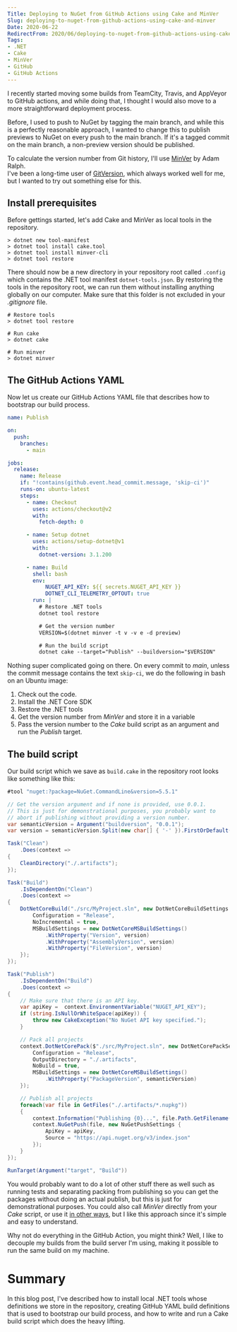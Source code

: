 ```yaml
---
Title: Deploying to NuGet from GitHub Actions using Cake and MinVer
Slug: deploying-to-nuget-from-github-actions-using-cake-and-minver
Date: 2020-06-22
RedirectFrom: 2020/06/deploying-to-nuget-from-github-actions-using-cake-and-minver/index.html
Tags:
- .NET
- Cake
- MinVer
- GitHub
- GitHub Actions
---
```


I recently started moving some builds from TeamCity, Travis, and AppVeyor to GitHub actions, 
and while doing that, I thought I would also move to a more straightforward deployment process.  

Before, I used to push to NuGet by tagging the main branch, and while this is a perfectly reasonable 
approach, I wanted to change this to publish previews to NuGet on every push to the main branch.
If it's a tagged commit on the main branch, a non-preview version should be published.

To calculate the version number from Git history, I'll use 
[MinVer](https://github.com/adamralph/minver) by Adam Ralph.  
I've been a long-time user of [GitVersion](https://github.com/GitTools/GitVersion), 
which always worked well for me, but I wanted to try out something else for this.

## Install prerequisites

Before gettings started, let's add Cake and MinVer as local tools in the repository.

```
> dotnet new tool-manifest
> dotnet tool install cake.tool
> dotnet tool install minver-cli
> dotnet tool restore
```

There should now be a new directory in your repository root called `.config` which contains 
the .NET tool manifest `dotnet-tools.json`. By restoring the tools in the repository root, 
we can run them without installing anything globally on our computer. Make sure that this 
folder is not excluded in your _.gitignore_ file.

```
# Restore tools
> dotnet tool restore

# Run cake
> dotnet cake

# Run minver
> dotnet minver
```

## The GitHub Actions YAML

Now let us create our GitHub Actions YAML file that describes how to bootstrap
our build process.

```yaml
name: Publish

on:
  push:
    branches:
      - main

jobs:
  release:
    name: Release
    if: "!contains(github.event.head_commit.message, 'skip-ci')"
    runs-on: ubuntu-latest
    steps:
      - name: Checkout
        uses: actions/checkout@v2
        with:
          fetch-depth: 0

      - name: Setup dotnet
        uses: actions/setup-dotnet@v1
        with:
          dotnet-version: 3.1.200

      - name: Build
        shell: bash
        env:
            NUGET_API_KEY: ${{ secrets.NUGET_API_KEY }}
            DOTNET_CLI_TELEMETRY_OPTOUT: true
        run: |
          # Restore .NET tools
          dotnet tool restore

          # Get the version number
          VERSION=$(dotnet minver -t v -v e -d preview)

          # Run the build script
          dotnet cake --target="Publish" --buildversion="$VERSION" 
```

Nothing super complicated going on there. On every commit to _main_,
unless the commit message contains the text `skip-ci`, we do the following 
in bash on an Ubuntu image:

1. Check out the code.
2. Install the .NET Core SDK
3. Restore the .NET tools
4. Get the version number from _MinVer_ and store it in a variable
5. Pass the version number to the _Cake_ build script as an argument and run 
   the _Publish_ target.

## The build script

Our build script which we save as `build.cake` in the repository root
looks like something like this:

```csharp
#tool "nuget:?package=NuGet.CommandLine&version=5.5.1"

// Get the version argument and if none is provided, use 0.0.1.
// This is just for demonstrational purposes, you probably want to
// abort if publishing without providing a version number.
var semanticVersion = Argument("buildversion", "0.0.1");
var version = semanticVersion.Split(new char[] { '-' }).FirstOrDefault() ?? semanticVersion;

Task("Clean")
    .Does(context => 
{
    CleanDirectory("./.artifacts");
});

Task("Build")
    .IsDependentOn("Clean")
    .Does(context => 
{
    DotNetCoreBuild("./src/MyProject.sln", new DotNetCoreBuildSettings {
        Configuration = "Release",
        NoIncremental = true,
        MSBuildSettings = new DotNetCoreMSBuildSettings()
            .WithProperty("Version", version)
            .WithProperty("AssemblyVersion", version)
            .WithProperty("FileVersion", version)
    });
});

Task("Publish")
    .IsDependentOn("Build")
    .Does(context => 
{
    // Make sure that there is an API key.
    var apiKey =  context.EnvironmentVariable("NUGET_API_KEY");
    if (string.IsNullOrWhiteSpace(apiKey)) {
        throw new CakeException("No NuGet API key specified.");
    }

    // Pack all projects
    context.DotNetCorePack($"./src/MyProject.sln", new DotNetCorePackSettings {
        Configuration = "Release",
        OutputDirectory = "./.artifacts",
        NoBuild = true,
        MSBuildSettings = new DotNetCoreMSBuildSettings()
            .WithProperty("PackageVersion", semanticVersion)
    });

    // Publish all projects
    foreach(var file in GetFiles("./.artifacts/*.nupkg"))
    {
        context.Information("Publishing {0}...", file.Path.GetFilename().FullPath);
        context.NuGetPush(file, new NuGetPushSettings {
            ApiKey = apiKey,
            Source = "https://api.nuget.org/v3/index.json"
        });
    }
});

RunTarget(Argument("target", "Build"))
```

You would probably want to do a lot of other stuff there as well such
as running tests and separating packing from publishing so you can get
the packages without doing an actual publish, but this is just for
demonstrational purposes. You could also call _MinVer_ directly 
from your _Cake_ script, or use it 
[in other ways](https://github.com/adamralph/minver#usage), but I
like this approach since it's simple and easy to understand.

Why not do everything in the GitHub Action, you might think? Well, 
I like to decouple my builds from the build server I'm using, 
making it possible to run the same build on my machine.

# Summary

In this blog post, I've described how to install local .NET tools whose 
definitions we store in the repository, creating GitHub YAML build definitions
that is used to bootstrap our build process, and how to write and run a 
Cake build script which does the heavy lifting.